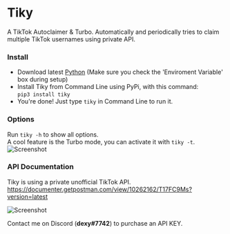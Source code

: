 # Tiky
A TikTok Autoclaimer & Turbo.
Automatically and periodically tries to claim multiple TikTok usernames using private API.

### Install
- Download latest [Python](https://www.python.org/downloads/) (Make sure you check the 'Enviroment Variable' box during setup)
- Install Tiky from Command Line using PyPi, with this command: <br> `pip3 install tiky`
- You're done! Just type `tiky` in Command Line to run it.

### Options
Run `tiky -h` to show all options.<br>
A cool feature is the Turbo mode, you can activate it with `tiky -t`.
![Screenshot](https://i.imgur.com/E4TrERk.png)

### API Documentation
Tiky is using a private unofficial TikTok API.
https://documenter.getpostman.com/view/10262162/T17FC9Ms?version=latest

![Screenshot](https://i.imgur.com/JoCRZBW.png)

Contact me on Discord (<b>dexy#7742</b>) to purchase an API KEY.